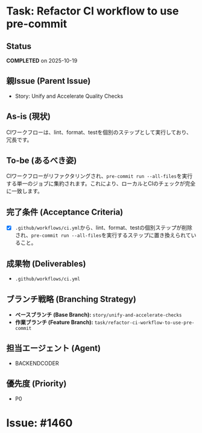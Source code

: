 # Task: Refactor CI workflow to use pre-commit

## Status
**COMPLETED** on 2025-10-19

## 親Issue (Parent Issue)
- Story: Unify and Accelerate Quality Checks

## As-is (現状)
CIワークフローは、lint、format、testを個別のステップとして実行しており、冗長です。

## To-be (あるべき姿)
CIワークフローがリファクタリングされ、`pre-commit run --all-files`を実行する単一のジョブに集約されます。これにより、ローカルとCIのチェックが完全に一致します。

## 完了条件 (Acceptance Criteria)
- [x] `.github/workflows/ci.yml`から、lint、format、testの個別ステップが削除され、`pre-commit run --all-files`を実行するステップに置き換えられていること。

## 成果物 (Deliverables)
- `.github/workflows/ci.yml`

## ブランチ戦略 (Branching Strategy)
- **ベースブランチ (Base Branch):** `story/unify-and-accelerate-checks`
- **作業ブランチ (Feature Branch):** `task/refactor-ci-workflow-to-use-pre-commit`

## 担当エージェント (Agent)
- BACKENDCODER

## 優先度 (Priority)
- P0

# Issue: #1460
